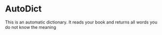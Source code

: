 # AutoDict
This is an automatic dictionary. It reads your book and returns all words you do not know the meaning

